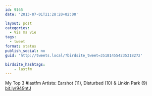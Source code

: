 ```yaml
---
id: 9165
date: '2013-07-01T21:28:20+02:00'

layout: post
categories:
  - Vis ma vie
tags:
  - tweet
format: status
publish_social: no
guid: 'http://tweets.local/?birdsite_tweet=351814554235318272'

birdsite_hashtags:
    - lastfm
---
```


My Top 3 #lastfm Artists: Earshot (11), Disturbed (10) &amp; Linkin Park (9) [bit.ly/949ntJ](http://bit.ly/949ntJ)